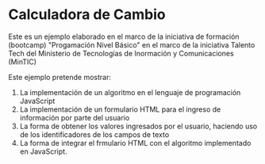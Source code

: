 # Calculadora de Cambio
Este es un ejemplo elaborado en el marco de la iniciativa de formación (bootcamp) "Progamación Nivel Básico" en el marco de la iniciativa Talento Tech del Ministerio de Tecnologías de Inormación y Comunicaciones (MinTIC)

Este ejemplo pretende mostrar:
1. La implementación de un algoritmo en el lenguaje de programación JavaScript
2. La implementación de un formulario HTML para el ingreso de información por parte del usuario
3. La forma de obtener los valores ingresados por el usuario, haciendo uso de los identificadores de los campos de texto
4. La forma de integrar el frmulario HTML con el algoritmo implementado en JavaScript.